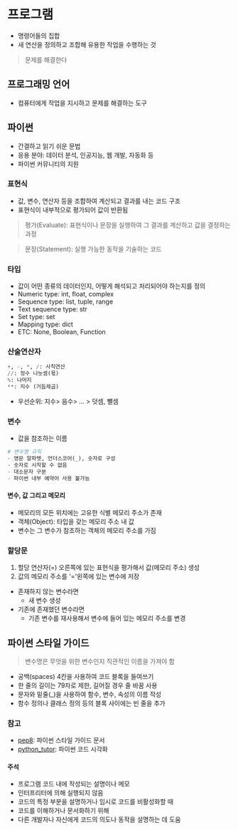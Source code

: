 # 프로그램
- 명령어들의 집합
- 새 연산을 정의하고 조합해 유용한 작업을 수행하는 것 
> 문제를 해결한다

## 프로그래밍 언어 
- 컴퓨터에게 작업을 지시하고 문제를 해결하는 도구 

## 파이썬
- 간결하고 읽기 쉬운 문법
- 응용 분야: 데이터 분석, 인공지능, 웹 개발, 자동화 등
- 파이썬 커뮤니티의 지원

### 표현식 
- 값, 변수, 연산자 등을 조합하여 계산되고 결과를 내는 코드 구조 
- 표현식이 내부적으로 평가되어 값이 반환됨

> 평가(Evaluate): 표현식이나 문장을 실행하여 그 결과를 계산하고 값을 결정하는 과정 

> 문장(Statement): 실행 가능한 동작을 기술하는 코드 

### 타입
- 값이 어떤 종류의 데이터인지, 어떻게 해석되고 처리되어야 하는지를 정의
- Numeric type: int, float, complex
- Sequence type: list, tuple, range
- Text sequence type: str
- Set type: set
- Mapping type: dict
- ETC: None, Boolean, Function

### 산술연산자 
```python
+, -, *, /: 사칙연산
//: 정수 나눗셈(몫)
%: 나머지 
**: 지수 (거듭제곱)
```
- 우선순위: 지수> 음수> ... > 덧셈, 뺄셈


### 변수
- 값을 참조하는 이름
```python
# 변수명 규칙
- 영문 알파벳, 언더스코어(_), 숫자로 구성
- 숫자로 시작할 수 없음
- 대소문자 구분
- 파이썬 내부 예약어 사용 불가능
```

#### 변수, 값 그리고 메모리 
- 메모리의 모든 위치에는 고유한 식별 메모리 주소가 존재
- 객체(Object): 타입을 갖는 메모리 주소 내 값
- 변수는 그 변수가 참조하는 객체의 메모리 주소를 가짐

### 할당문 
1. 할당 연산자(=) 오른쪽에 있는 표현식을 평가해서 값(메모리 주소) 생성
2. 값의 메모리 주소를 '='왼쪽에 있는 변수에 저장 
- 존재하지 않는 변수라면
  * 새 변수 생성 
- 기존에 존재했던 변수라면 
  * 기존 변수를 재사용해서 변수에 들어 있는 메모리 주소를 변경

## 파이썬 스타일 가이드
> 변수명은 무엇을 위한 변수인지 직관적인 이름을 가져야 함
- 공백(spaces) 4칸을 사용하여 코드 블록을 들여쓰기
- 한 줄의 길이는 79자로 제한, 길어질 경우 줄 바꿈 사용 
- 문자와 밑줄(_)을 사용하여 함수, 변수, 속성의 이름 작성
- 함수 정의나 클래스 정의 등의 블록 사이에는 빈 줄을 추가


### 참고
- [pep8](https://pep8.org/): 파이썬 스타일 가이드 문서 
- [python_tutor](https://pythontutor.com/): 파이썬 코드 시각화 

#### 주석 
- 프로그램 코드 내에 작성되는 설명이나 메모
- 인터프리터에 의해 실행되지 않음
- 코드의 특정 부분을 설명하거나 임시로 코드를 비활성화할 때
- 코드를 이해하거나 문서화하기 위해
- 다른 개발자나 자신에게 코드의 의도나 동작을 설명하는 데 도움